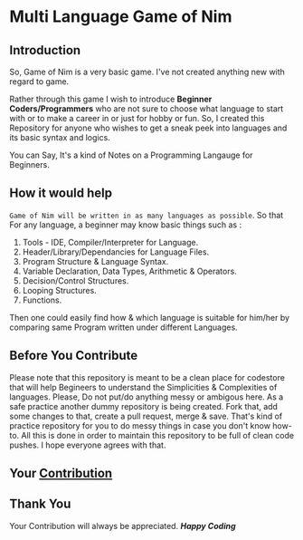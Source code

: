 
# Multi Language Game of Nim


## Introduction
So, Game of Nim is a very basic game. I've not created anything new with regard to game.

Rather through this game I wish to introduce **Beginner Coders/Programmers** who are not
sure to choose what language to start with or to make a career in or just for hobby or fun.
So, I created this Repository for anyone who wishes to get a sneak peek into languages and
its basic syntax and logics.

You can Say, It's a kind of Notes on a Programming Langauge for Beginners. 

## How it would help

`Game of Nim will be written in as many languages as possible`.
So that For any language, a beginner may know basic things such as :

1. Tools - IDE, Compiler/Interpreter for Language.
2. Header/Library/Dependancies for Language Files.
3. Program Structure & Language Syntax.
4. Variable Declaration, Data Types, Arithmetic & Operators.
5. Decision/Control Structures.
6. Looping Structures.
7. Functions.

Then one could easily find how & which language is suitable for him/her by comparing same Program
written under different Languages.

## Before You Contribute
Please note that this repository is meant to be a clean place for codestore that will help Begineers to understand the Simplicities & Complexities of languages. Please, Do not put/do anything messy or ambigous here. As a safe practice another dummy repository is being created. Fork that, add some changes to that, create a pull request, merge & save. That's kind of practice repository for you to do messy things in case you don't know how-to. All this is done in order to maintain this repository to be full of clean code pushes. I hope everyone agrees with that.

## Your [Contribution](https://github.com/C0deDaedalus/Multi-Language-Game-of-Nim/blob/master/CONTRIBUTING.md)

## Thank You
Your Contribution will always be appreciated. ***Happy Coding***
